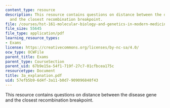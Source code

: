 ```yaml
---
content_type: resource
description: This resource contains questions on distance between the disease gene
  and the closest recombination breakpoint.
file: /courses/hst-161-molecular-biology-and-genetics-in-modern-medicine-fall-2007/57efb5b96d4f3a11b0d7909096848f43_3a_explanation.pdf
file_size: 55645
file_type: application/pdf
learning_resource_types:
- Exams
license: https://creativecommons.org/licenses/by-nc-sa/4.0/
ocw_type: OCWFile
parent_title: Exams
parent_type: CourseSection
parent_uid: 67b9e15a-54f1-719f-27c7-01cfbcea175c
resourcetype: Document
title: 3a_explanation.pdf
uid: 57efb5b9-6d4f-3a11-b0d7-909096848f43
---
```

This resource contains questions on distance between the disease gene and the closest recombination breakpoint.